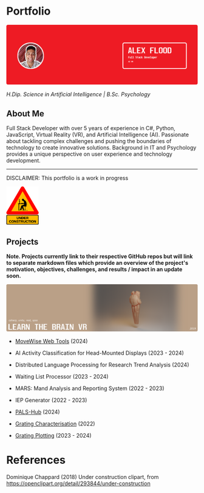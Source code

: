 # Portfolio

![Portfolio Cover Photo](./images/Portfolio%20Cover%20Photo.png)

*H.Dip. Science in Artificial Intelligence | B.Sc. Psychology*

## About Me

Full Stack Developer with over 5 years of experience in C#, Python,
JavaScript, Virtual Reality (VR), and Artificial Intelligence (AI).
Passionate about tackling complex challenges and pushing the
boundaries of technology to create innovative solutions.
Background in IT and Psychology provides a unique perspective on
user experience and technology development. 

---

DISCLAIMER: This portfolio is a work in progress

<img src="./images/Under%20construction.png" alt="Under Construction Clipart" width="85" height="100">


## Projects

**Note. Projects currently link to their respective GitHub repos but will link to separate markdown files which provide an overview of the project's motivation, objectives, challenges, and results / impact in an update soon.**

[![Learn the Brain VR (2018 - 2021)](./images/project%20covers/Learn%20the%20Brain%20VR.png)](./projects/Learn%20the%20Brain%20VR.md)
- [MoveWise Web Tools](https://github.com/SaikoTechnology/MoveWise.ie) (2024)
- AI Activity Classification for Head-Mounted Displays (2023 - 2024)
- Distributed Language Processing for Research Trend Analysis (2024)
- Waiting List Processor (2023 - 2024)

- MARS: Mand Analysis and Reporting System (2022 - 2023)
- IEP Generator (2022 - 2023)
- [PALS-Hub](https://github.com/SaikoTechnology/PALS-Hub) (2024)
- [Grating Characterisation](https://github.com/SaikoTechnology/Grating-Characterisation) (2022)
- [Grating Plotting](https://github.com/SaikoTechnology/Grating-Plotting) (2023 - 2024)


# References

Dominique Chappard (2018) Under construction clipart, from https://openclipart.org/detail/293844/under-construction